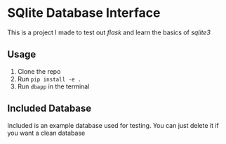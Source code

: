 # SQlite Database Interface

This is a project I made to test out *flask* and learn the basics of *sqlite3*

## Usage
1. Clone the repo
2. Run ```pip install -e .```
3. Run ```dbapp``` in the terminal

## Included Database

Included is an example database used for testing. You can just delete it if you want a clean database
